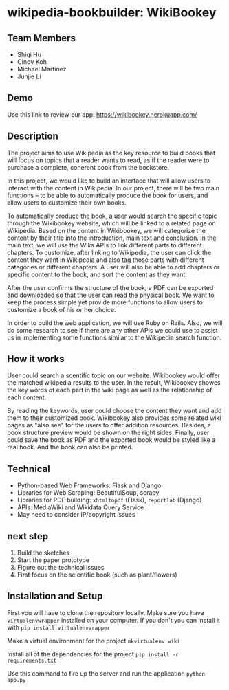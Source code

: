 # wikipedia-bookbuilder: WikiBookey
## Team Members
 - Shiqi Hu
 - Cindy Koh
 - Michael Martinez
 - Junjie Li
 
## Demo
Use this link to review our app: https://wikibookey.herokuapp.com/

## Description
The project aims to use Wikipedia as the key resource to build books that will focus on topics that a reader wants to read, as if the reader were to purchase a complete, coherent book from the bookstore.

In this project, we would like to build an interface that will allow users to interact with the content in Wikipedia. In our project, there will be two main functions – to be able to automatically produce the book for users, and allow users to customize their own books.

To automatically produce the book, a user would search the specific topic through the Wikibookey website, which will be linked to a related page on Wikipedia. Based on the content in Wikibookey, we will categorize the content by their title into the introduction, main text and conclusion. In the main text, we will use the Wiks APIs to link different parts to different chapters. To customize, after linking to Wikipedia, the user can click the content they want in Wikipedia and also tag those parts with different categories or different chapters. A user will also be able to add chapters or specific content to the book, and sort the content as they want.

After the user confirms the structure of the book, a PDF can be exported and downloaded so that the user can read the physical book. We want to keep the process simple yet provide more functions to allow users to customize a book of his or her choice.

In order to build the web application, we will use Ruby on Rails. Also, we will do some research to see if there are any other APIs we could use to assist us in implementing some functions similar to the Wikipedia search function.

## How it works
User could search a scentific topic on our website. Wikibookey would offer the matched wikipedia results to the user. In the result, Wikibookey showes the key words of each part in the wiki page as well as the relationship of each content.

By reading the keywords, user could choose the content they want and add them to their customized book. Wikibookey also provides some related wiki pages as "also see" for the users to offer addition resources. Besides, a book structure preview would be shown on the right sides. Finally, user could save the book as PDF and the exported book would be styled like a real book. And the book can also be printed.

## Technical
- Python-based Web Frameworks: Flask and Django
- Libraries for Web Scraping: BeautifulSoup, scrapy
- Libraries for PDF building: `xhtmltopdf` (Flask), `reportlab` (Django)
- APIs: MediaWiki and Wikidata Query Service
- May need to consider IP/copyright issues

## next step
1. Build the sketches
2. Start the paper prototype
3. Figure out the technical issues
4. First focus on the scientific book (such as plant/flowers)

## Installation and Setup
First you will have to clone the repository locally. Make sure you have `virtualenvwrapper` installed on your computer.
If you don't you can install it with
`pip install virtualenvwrapper`

Make a virtual environment for the project
`mkvirtualenv wiki`

Install all of the dependencies for the project
`pip install -r requirements.txt`

Use this command to fire up the server and run the application
`python app.py`
